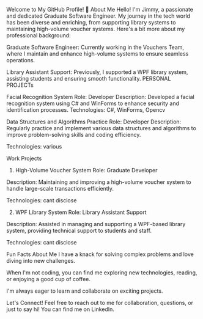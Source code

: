 Welcome to My GitHub Profile! 👋
About Me
Hello! I'm Jimmy, a passionate and dedicated Graduate Software Engineer. My journey in the tech world has been diverse and enriching, from supporting library systems to maintaining high-volume voucher systems. Here's a bit more about my professional background:

Graduate Software Engineer: Currently working in the Vouchers Team, where I maintain and enhance high-volume systems to ensure seamless operations.

Library Assistant Support: Previously, I supported a WPF library system, assisting students and ensuring smooth functionality.
PERSONAL PROJECTs

Facial Recognition System
Role: Developer
Description: Developed a facial recognition system using C# and WinForms to enhance security and identification processes.
Technologies: C#, WinForms, Opencv

 Data Structures and Algorithms Practice
Role: Developer
Description: Regularly practice and implement various data structures and algorithms to improve problem-solving skills and coding efficiency.

Technologies: various

Work Projects
1. High-Volume Voucher System
Role: Graduate Developer

Description: Maintaining and improving a high-volume voucher system to handle large-scale transactions efficiently.

Technologies: cant disclose

2. WPF Library System
Role: Library Assistant Support

Description: Assisted in managing and supporting a WPF-based library system, providing technical support to students and staff.

Technologies: cant disclose

Fun Facts About Me
I have a knack for solving complex problems and love diving into new challenges.

When I'm not coding, you can find me exploring new technologies, reading, or enjoying a good cup of coffee.

I'm always eager to learn and collaborate on exciting projects.

Let's Connect!
Feel free to reach out to me for collaboration, questions, or just to say hi! You can find me on LinkedIn.
